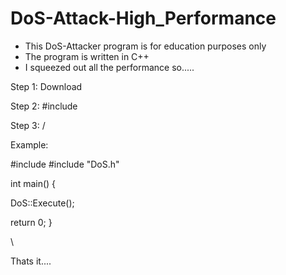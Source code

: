 # DoS-Attack-High_Performance

- This DoS-Attacker program is for education purposes only
- The program is written in C++  
- I squeezed out all the performance so..... 

Step 1: Download

Step 2: #include

Step 3: /

Example:

#include <iostream>
#include "DoS.h"



int main() {
        
DoS::Execute();

return 0;
}
  
\
  
Thats it....


